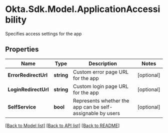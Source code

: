 # Okta.Sdk.Model.ApplicationAccessibility
Specifies access settings for the app

## Properties

Name | Type | Description | Notes
------------ | ------------- | ------------- | -------------
**ErrorRedirectUrl** | **string** | Custom error page URL for the app | [optional] 
**LoginRedirectUrl** | **string** | Custom login page URL for the app | [optional] 
**SelfService** | **bool** | Represents whether the app can be self-assignable by users | [optional] 

[[Back to Model list]](../README.md#documentation-for-models) [[Back to API list]](../README.md#documentation-for-api-endpoints) [[Back to README]](../README.md)

